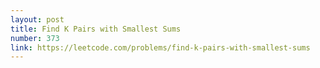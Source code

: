 ```yaml
---
layout: post
title: Find K Pairs with Smallest Sums
number: 373
link: https://leetcode.com/problems/find-k-pairs-with-smallest-sums
---
```

